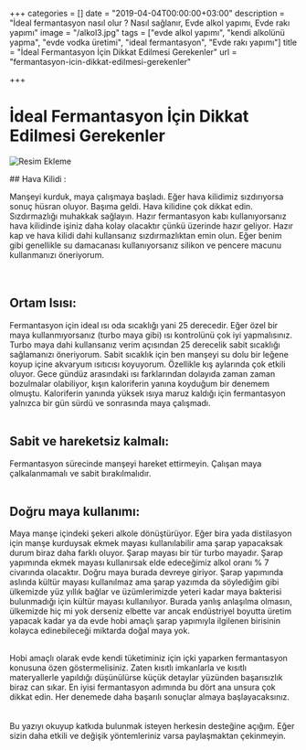 +++
categories = []
date = "2019-04-04T00:00:00+03:00"
description = "İdeal fermantasyon nasıl olur ? Nasıl sağlanır, Evde alkol yapımı, Evde rakı yapımı"
image = "/alkol3.jpg"
tags = ["evde alkol yapımı", "kendi alkolünü yapma", "evde vodka üretimi", "ideal fermantasyon", "Evde rakı yapımı"]
title = "İdeal Fermantasyon İçin Dikkat Edilmesi Gerekenler"
url = "fermantasyon-icin-dikkat-edilmesi-gerekenler"

+++
# İdeal Fermantasyon İçin Dikkat Edilmesi Gerekenler  
 ![Resim Ekleme](https://keyifleryerinde.com/wp-content/uploads/2018/08/mai%C5%9Fe-2-1024x842.jpg)   
   
  
  
  
  
  
  
\## Hava Kilidi : 

  
  
 Manşeyi kurduk, maya çalışmaya başladı. Eğer hava kilidimiz sızdırıyorsa sonuç hüsran oluyor. Başıma geldi. Hava kilidine çok dikkat edin. Sızdırmazlığı muhakkak sağlayın. Hazır fermantasyon kabı kullanıyorsanız hava kilidinde işiniz daha kolay olacaktır çünkü üzerinde hazır geliyor. Hazır kap ve hava kilidi dahi kullansanız sızdırmazlıktan emin olun. Eğer benim gibi genellikle su damacanası kullanıyorsanız silikon ve pencere macunu kullanmanızı öneriyorum.   
<br><br>

## Ortam Isısı:

  
 Fermantasyon için ideal ısı oda sıcaklığı yani 25 derecedir. Eğer özel bir maya kullanmıyorsanız (turbo maya gibi) ısı kontrolünü çok iyi yapmalısınız. Turbo maya dahi kullansanız verim açısından 25 derecelik sabit sıcaklığı sağlamanızı öneriyorum. Sabit sıcaklık için ben manşeyi su dolu bir leğene koyup içine akvaryum ısıtıcısı koyuyorum. Özellikle kış aylarında çok etkili oluyor. Gece gündüz arasındaki ısı farklarından dolayıda zaman zaman bozulmalar olabiliyor, kışın kaloriferin yanına koyduğum bir denemem olmuştu. Kaloriferin yanında yüksek ısıya maruz kaldığı için fermantasyon yalnızca bir gün sürdü ve sonrasında maya çalışmadı. <br><br>

## Sabit ve hareketsiz kalmalı:

  
  
  
 Fermantasyon sürecinde manşeyi hareket ettirmeyin. Çalışan maya çalkalanmamalı ve sabit bırakılmalıdır. <br><br>

## Doğru maya kullanımı:

  
 Maya manşe içindeki şekeri alkole dönüştürüyor. Eğer bira yada distilasyon için manşe kurduysak ekmek mayası kullanılabilir ama şarap yapacaksak durum biraz daha farklı oluyor. Şarap mayası bir tür turbo mayadır. Şarap yapımında ekmek mayası kullanırsak elde edeceğimiz alkol oranı % 7 civarında olacaktır. Doğru maya burada devreye giriyor. Şarap yapımında aslında kültür mayası kullanılmaz ama şarap yazımda da söylediğim gibi ülkemizde yüz yıllık bağlar ve üzümlerimizde yeteri kadar maya bakterisi bulunmadığı için kültür mayası kullanılıyor. Burada yanlış anlaşılma olmasın, ülkemizde hiç mi yok derseniz elbette var ancak endüstriyel boyutta üretim yapacak kadar ya da evde hobi amaçlı şarap yapımıyla ilgilenen birisinin kolayca edinebileceği miktarda doğal maya yok. <br><br>  
  
  
  
 Hobi amaçlı olarak evde kendi tüketiminiz için içki yaparken fermantasyon konusuna özen göstermelisiniz. Zaten kısıtlı imkanlarla ve kısıtlı materyallerle yapıldığı düşünülürse küçük detaylar yüzünden başarısızlık biraz can sıkar. En iyisi fermantasyon adımında bu dört ana unsura çok dikkat edin. Her denemede daha başarılı sonuçlar almaya başlayacaksınız. <br><br>  
Bu yazıyı okuyup katkıda bulunmak isteyen herkesin desteğine açığım. Eğer sizin daha etkili ve değişik yöntemleriniz varsa paylaşmaktan çekinmeyin.